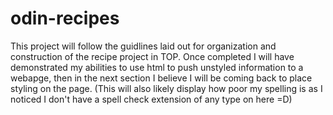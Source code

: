 # odin-recipes
This project will follow the guidlines laid out for organization and construction of the recipe project in TOP. Once completed I will have demonstrated my abilities to use html to push unstyled information to a webapge, then in the next section I believe I will be coming back to place styling on the page. (This will also likely display how poor my spelling is as I noticed I don't have a spell check extension of any type on here =D)
